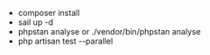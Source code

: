 - composer install
- sail up -d
- phpstan analyse or ./vendor/bin/phpstan analyse
- php artisan test --parallel